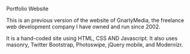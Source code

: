 Portfolio Website

This is an previous version of the website of GnarlyMedia, the freelance web development company I have owned and run since 2002.

It is a hand-coded site using HTML, CSS AND Javascript. It also uses masonry, Twitter Bootstrap, Photoswipe, jQuery mobile, and Modernizr.
